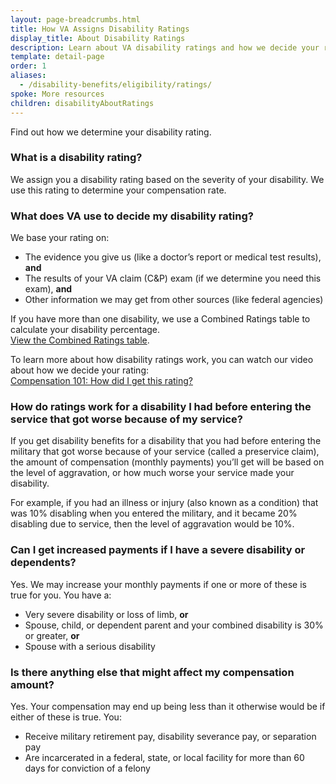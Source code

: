 ```yaml
---
layout: page-breadcrumbs.html
title: How VA Assigns Disability Ratings
display_title: About Disability Ratings
description: Learn about VA disability ratings and how we decide your rating. Plus, get a link to the VA disability rating chart, called the Combined Ratings table, which shows how we calculate disability rating percentages for Veterans with more than one service-connected condition.
template: detail-page
order: 1
aliases:
  - /disability-benefits/eligibility/ratings/
spoke: More resources
children: disabilityAboutRatings
---
```

<div class="va-introtext">

Find out how we determine your disability rating.

</div>

### What is a disability rating?

We assign you a disability rating based on the severity of your disability. We use this rating to determine your compensation rate.


### What does VA use to decide my disability rating?

We base your rating on:

- The evidence you give us (like a doctor’s report or medical test results), **and**
- The results of your VA claim (C&P) exam (if we determine you need this exam), **and**
- Other information we may get from other sources (like federal agencies)

If you have more than one disability, we use a Combined Ratings table to calculate your disability percentage. <br>
[View the Combined Ratings table](https://www.benefits.va.gov/COMPENSATION/rates-index.asp#combinedRatingsTable1).

To learn more about how disability ratings work, you can watch our video about how we decide your rating: <br>
[Compensation 101: How did I get this rating?](https://www.youtube.com/watch?v=oM7oYzL2DCg)

### How do ratings work for a disability I had before entering the service that got worse because of my service?

If you get disability benefits for a disability that you had before entering the military that got worse because of your service (called a preservice claim), the amount of compensation (monthly payments) you’ll get will be based on the level of aggravation, or how much worse your service made your disability.

For example, if you had an illness or injury (also known as a condition) that was 10% disabling when you entered the military, and it became 20% disabling due to service, then the level of aggravation would be 10%.

### Can I get increased payments if I have a severe disability or dependents?

Yes. We may increase your monthly payments if one or more of these is true for you. You have a:

- Very severe disability or loss of limb, **or**
- Spouse, child, or dependent parent and your combined disability is 30% or greater, **or**
- Spouse with a serious disability


### Is there anything else that might affect my compensation amount?

Yes. Your compensation may end up being less than it otherwise would be if either of these is true. You:

- Receive military retirement pay, disability severance pay, or separation pay
- Are incarcerated in a federal, state, or local facility for more than 60 days for conviction of a felony

